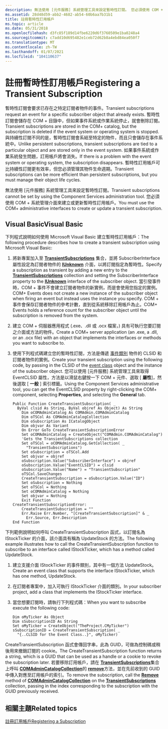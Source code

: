```yaml
---
description: 無法使用 [元件服務] 系統管理工具來設定暫時性訂閱。 您必須使用 COM + 系統管理介面來建立或更新暫時性訂用帳戶。
ms.assetid: 28d48d59-abb2-4682-ab54-60b6aa7b31b1
title: 註冊暫時性訂用帳戶
ms.topic: article
ms.date: 05/31/2018
ms.openlocfilehash: d3fc85f189d14fbe6220d6f3760509e1ba0248a4
ms.sourcegitcommit: c7add10d695482e1ceb72d62b8a4ebd84ea050f7
ms.translationtype: MT
ms.contentlocale: zh-TW
ms.lasthandoff: 01/07/2021
ms.locfileid: "104110637"
---
```

# <a name="registering-a-transient-subscription"></a><span data-ttu-id="dd804-104">註冊暫時性訂用帳戶</span><span class="sxs-lookup"><span data-stu-id="dd804-104">Registering a Transient Subscription</span></span>

<span data-ttu-id="dd804-105">暫時性訂閱會要求已存在之特定訂閱者物件的事件。</span><span class="sxs-lookup"><span data-stu-id="dd804-105">Transient subscriptions request an event for a specific subscriber object that already exists.</span></span> <span data-ttu-id="dd804-106">暫時性訂閱會儲存在 COM + 目錄中，但如果事件系統或作業系統停止，就會刪除訂閱。</span><span class="sxs-lookup"><span data-stu-id="dd804-106">Transient subscriptions are stored in the COM+ catalog, but the subscription is deleted if the event system or operating system is stopped.</span></span> <span data-ttu-id="dd804-107">與持續性訂閱不同的是，暫時性訂閱會系結至特定的物件，而且只會儲存在事件系統中。</span><span class="sxs-lookup"><span data-stu-id="dd804-107">Unlike persistent subscriptions, transient subscriptions are tied to a particular object and are stored only in the event system.</span></span> <span data-ttu-id="dd804-108">如果事件系統或作業系統發生問題，訂用帳戶將會消失。</span><span class="sxs-lookup"><span data-stu-id="dd804-108">If there is a problem with the event system or operating system, the subscription disappears.</span></span> <span data-ttu-id="dd804-109">暫時性訂用帳戶可比持續性訂閱更有效率，但您必須管理其物件生命週期。</span><span class="sxs-lookup"><span data-stu-id="dd804-109">Transient subscriptions can be more efficient than persistent subscriptions, but you must manage their object life cycles.</span></span>

<span data-ttu-id="dd804-110">無法使用 [元件服務] 系統管理工具來設定暫時性訂閱。</span><span class="sxs-lookup"><span data-stu-id="dd804-110">Transient subscriptions cannot be set by using the Component Services administration tool.</span></span> <span data-ttu-id="dd804-111">您必須使用 COM + 系統管理介面來建立或更新暫時性訂用帳戶。</span><span class="sxs-lookup"><span data-stu-id="dd804-111">You must use the COM+ administrative interfaces to create or update a transient subscription.</span></span>

## <a name="visual-basic"></a><span data-ttu-id="dd804-112">Visual Basic</span><span class="sxs-lookup"><span data-stu-id="dd804-112">Visual Basic</span></span>

<span data-ttu-id="dd804-113">下列程式說明如何使用 Microsoft Visual Basic 建立暫時性訂用帳戶：</span><span class="sxs-lookup"><span data-stu-id="dd804-113">The following procedure describes how to create a transient subscription using Microsoft Visual Basic:</span></span>

1.  <span data-ttu-id="dd804-114">將新專案加入至 [**TransientSubscriptions**](transientsubscriptions.md) 集合，並將 SubscriberInterface 屬性設定為訂閱者物件的 [**IUnknown**](/windows/desktop/api/unknwn/nn-unknwn-iunknown) 介面，以將訂閱指定為暫時性。</span><span class="sxs-lookup"><span data-stu-id="dd804-114">Specify a subscription as transient by adding a new entry to the [**TransientSubscriptions**](transientsubscriptions.md) collection and setting the SubscriberInterface property to the [**IUnknown**](/windows/desktop/api/unknwn/nn-unknwn-iunknown) interface of the subscriber object.</span></span> <span data-ttu-id="dd804-115">當引發事件時，COM + 事件不會建立訂閱者物件的新實例，而是會使用您指定的實例。</span><span class="sxs-lookup"><span data-stu-id="dd804-115">COM+ Events does not create a new instance of the subscriber object when firing an event but instead uses the instance you specify.</span></span> <span data-ttu-id="dd804-116">COM + 事件會保存訂閱者物件的參考計數，直到從系統移除訂用帳戶為止。</span><span class="sxs-lookup"><span data-stu-id="dd804-116">COM+ Events holds a reference count for the subscriber object until the subscription is removed from the system.</span></span>
2.  <span data-ttu-id="dd804-117">建立 COM + 伺服器應用程式 (.exe、.dll 或 .ocx 檔案，) 具有可執行您要訂閱之介面或方法的物件。</span><span class="sxs-lookup"><span data-stu-id="dd804-117">Create a COM+ server application (an .exe, a .dll, or an .ocx file) with an object that implements the interfaces or methods you want to subscribe to.</span></span>
3.  <span data-ttu-id="dd804-118">使用下列程式碼建立您的暫時性訂閱，方法是傳遞 [事件類別](the-com--event-class-object.md) 物件的 CLSID 和訂閱者物件的實例。</span><span class="sxs-lookup"><span data-stu-id="dd804-118">Create your transient subscription using the following code, by passing in the CLSID of the [event class](the-com--event-class-object.md) object and the instance of the subscriber object.</span></span> <span data-ttu-id="dd804-119">您可以使用 [元件服務] 系統管理工具來取得 EventCLSID 屬性，方法是以滑鼠右鍵按一下 COM + 元件、選取 [ **屬性**]，然後選取 [ **一般** ] 索引標籤。</span><span class="sxs-lookup"><span data-stu-id="dd804-119">Using the Component Services administrative tool, you can get the EventCLSID property by right-clicking the COM+ component, selecting **Properties**, and selecting the **General** tab.</span></span>

    ``` syntax
    Public Function CreateTransientSubscription( _
      ByVal clsid As String, ByVal objref As Object) As String 
        Dim oCOMAdminCatalog As COMAdmin.COMAdminCatalog
        Dim oTSCol As COMAdminCatalogCollection
        Dim oSubscription As ICatalogObject
        Dim objvar As Variant
        On Error GoTo CreateTransientSubscriptionError
        Set oCOMAdminCatalog = CreateObject("COMAdmin.COMAdminCatalog")
        'Gets the TransientSubscriptions collection
        Set oTSCol = oCOMAdminCatalog.GetCollection( _
          "TransientSubscriptions")
        Set oSubscription = oTSCol.Add
        Set objvar = objref
        oSubscription.Value("SubscriberInterface") = objref
        oSubscription.Value("EventCLSID") = clsid
        oSubscription.Value("Name") = "TransientSubscription"
        oTSCol.SaveChanges
        CreateTransientSubscription = oSubscription.Value("ID")
        Set oSubscription = Nothing
        Set oTSCol = Nothing
        Set oCOMAdminCatalog = Nothing
        Set objvar = Nothing
        Exit Function
    CreateTransientSubscriptionError:
        CreateTransientSubscription = ""
        Err.Raise Err.Number, "[CreateTransientSubscription]" & _
          Err.Source, Err.Description
    End Function
    ```

<span data-ttu-id="dd804-120">下列範例說明如何呼叫 CreateTransientSubscription 函式，以訂閱名為 IStockTicker 的介面，該介面具有稱為 UpdateStock 的方法。</span><span class="sxs-lookup"><span data-stu-id="dd804-120">The following example illustrates how to call the CreateTransientSubscription function to subscribe to an interface called IStockTicker, which has a method called UpdateStock.</span></span>

1.  <span data-ttu-id="dd804-121">建立支援介面 IStockTicker 的事件類別，其中有一個方法 UpdateStock。</span><span class="sxs-lookup"><span data-stu-id="dd804-121">Create an event class that supports the interface IStockTicker, which has one method, UpdateStock.</span></span>
2.  <span data-ttu-id="dd804-122">在訂閱者專案中，加入可執行 IStockTicker 介面的類別。</span><span class="sxs-lookup"><span data-stu-id="dd804-122">In your subscriber project, add a class that implements the IStockTicker interface.</span></span>
3.  <span data-ttu-id="dd804-123">當您想要訂閱時，請執行下列程式碼：</span><span class="sxs-lookup"><span data-stu-id="dd804-123">When you want to subscribe execute the following code:</span></span>

    ``` syntax
    Dim oMyTicker As Object
    Dim sSubscriptionID As String
    Set oMyTicker = CreateObject("TheProject.CMyTicker")
    sSubscriptionID = CreateTransientSubscription( _
      "{..CLSID for the Event Class..}", oMyTicker)
    ```

<span data-ttu-id="dd804-124">CreateTransientSubscription 函式會傳回字串，此為 GUID，可做為控制碼或稍後用來撤銷訂閱的 cookie。</span><span class="sxs-lookup"><span data-stu-id="dd804-124">The CreateTransientSubscription function returns a string, which is a GUID that can be used as a handle or a cookie to revoke the subscription later.</span></span> <span data-ttu-id="dd804-125">若要移除訂用帳戶，請在 [**TransientSubscriptions**](transientsubscriptions.md)集合上呼叫 [**COMAdminCatalogCollection**](comadmincatalogcollection.md)的 [**remove**](/windows/desktop/api/ComAdmin/nf-comadmin-icatalogcollection-remove)方法，並在先前收到的 GUID 中傳入對應至訂用帳戶的索引。</span><span class="sxs-lookup"><span data-stu-id="dd804-125">To remove the subscription, call the [**Remove**](/windows/desktop/api/ComAdmin/nf-comadmin-icatalogcollection-remove) method of [**COMAdminCatalogCollection**](comadmincatalogcollection.md) on the [**TransientSubscriptions**](transientsubscriptions.md) collection, passing in the index corresponding to the subscription with the GUID previously received.</span></span>

## <a name="related-topics"></a><span data-ttu-id="dd804-126">相關主題</span><span class="sxs-lookup"><span data-stu-id="dd804-126">Related topics</span></span>

<dl> <dt>

[<span data-ttu-id="dd804-127">註冊訂用帳戶</span><span class="sxs-lookup"><span data-stu-id="dd804-127">Registering a Subscription</span></span>](registering-a-subscription.md)
</dt> </dl>

 

 
